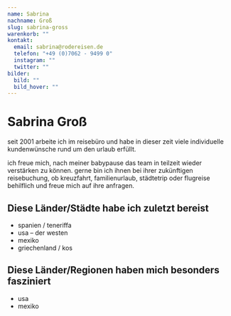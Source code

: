```yaml
---
name: Sabrina
nachname: Groß
slug: sabrina-gross
warenkorb: ""
kontakt:
  email: sabrina@rodereisen.de
  telefon: "+49 (0)7062 - 9499 0"
  instagram: ""
  twitter: ""
bilder:
  bild: ""
  bild_hover: ""
---
```


# Sabrina Groß

seit 2001 arbeite ich im reisebüro und habe in dieser zeit viele individuelle kundenwünsche rund um den urlaub erfüllt.

ich freue mich, nach meiner babypause das team in teilzeit wieder verstärken zu können. gerne bin ich ihnen bei ihrer zukünftigen reisebuchung, ob kreuzfahrt, familienurlaub, städtetrip oder flugreise behilflich und freue mich auf ihre anfragen.

## Diese Länder/Städte habe ich zuletzt bereist

- spanien / teneriffa
- usa – der westen
- mexiko
- griechenland / kos

## Diese Länder/Regionen haben mich besonders fasziniert

- usa
- mexiko
